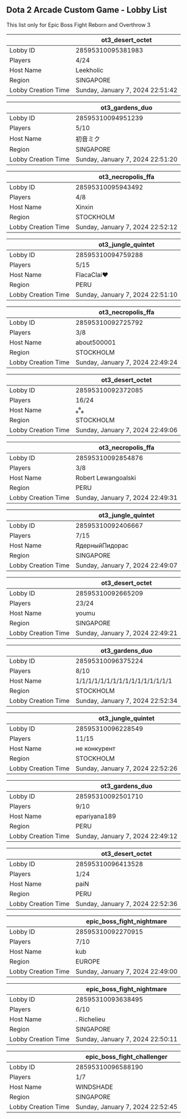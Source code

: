 ## Dota 2 Arcade Custom Game - Lobby List

This list only for Epic Boss Fight Reborn and Overthrow 3

|  | ot3_desert_octet |
| ------ | ------ |
| Lobby ID | 28595310095381983 |
| Players | 4/24 |
| Host Name | Leekholic |
| Region | SINGAPORE |
| Lobby Creation Time | Sunday, January 7, 2024 22:51:42 |


|  | ot3_gardens_duo |
| ------ | ------ |
| Lobby ID | 28595310094951239 |
| Players | 5/10 |
| Host Name | 初音ミク |
| Region | SINGAPORE |
| Lobby Creation Time | Sunday, January 7, 2024 22:51:20 |


|  | ot3_necropolis_ffa |
| ------ | ------ |
| Lobby ID | 28595310095943492 |
| Players | 4/8 |
| Host Name | Xinxin |
| Region | STOCKHOLM |
| Lobby Creation Time | Sunday, January 7, 2024 22:52:12 |


|  | ot3_jungle_quintet |
| ------ | ------ |
| Lobby ID | 28595310094759288 |
| Players | 5/15 |
| Host Name | FlacaClai♥ |
| Region | PERU |
| Lobby Creation Time | Sunday, January 7, 2024 22:51:10 |


|  | ot3_necropolis_ffa |
| ------ | ------ |
| Lobby ID | 28595310092725792 |
| Players | 3/8 |
| Host Name | about500001 |
| Region | STOCKHOLM |
| Lobby Creation Time | Sunday, January 7, 2024 22:49:24 |


|  | ot3_desert_octet |
| ------ | ------ |
| Lobby ID | 28595310092372085 |
| Players | 16/24 |
| Host Name | ₆⁶₆ |
| Region | STOCKHOLM |
| Lobby Creation Time | Sunday, January 7, 2024 22:49:06 |


|  | ot3_necropolis_ffa |
| ------ | ------ |
| Lobby ID | 28595310092854876 |
| Players | 3/8 |
| Host Name | Robert Lewangoalski |
| Region | PERU |
| Lobby Creation Time | Sunday, January 7, 2024 22:49:31 |


|  | ot3_jungle_quintet |
| ------ | ------ |
| Lobby ID | 28595310092406667 |
| Players | 7/15 |
| Host Name | ЯдерныйПидорас |
| Region | SINGAPORE |
| Lobby Creation Time | Sunday, January 7, 2024 22:49:07 |


|  | ot3_desert_octet |
| ------ | ------ |
| Lobby ID | 28595310092665209 |
| Players | 23/24 |
| Host Name | youmu |
| Region | SINGAPORE |
| Lobby Creation Time | Sunday, January 7, 2024 22:49:21 |


|  | ot3_gardens_duo |
| ------ | ------ |
| Lobby ID | 28595310096375224 |
| Players | 8/10 |
| Host Name | 1/1/1/1/1/1/1/1/1/1/1/1/1/1/1/1 |
| Region | STOCKHOLM |
| Lobby Creation Time | Sunday, January 7, 2024 22:52:34 |


|  | ot3_jungle_quintet |
| ------ | ------ |
| Lobby ID | 28595310096228549 |
| Players | 11/15 |
| Host Name | не конкурент |
| Region | STOCKHOLM |
| Lobby Creation Time | Sunday, January 7, 2024 22:52:26 |


|  | ot3_gardens_duo |
| ------ | ------ |
| Lobby ID | 28595310092501710 |
| Players | 9/10 |
| Host Name | epariyana189 |
| Region | PERU |
| Lobby Creation Time | Sunday, January 7, 2024 22:49:12 |


|  | ot3_desert_octet |
| ------ | ------ |
| Lobby ID | 28595310096413528 |
| Players | 1/24 |
| Host Name | paiN |
| Region | PERU |
| Lobby Creation Time | Sunday, January 7, 2024 22:52:36 |


|  | epic_boss_fight_nightmare |
| ------ | ------ |
| Lobby ID | 28595310092270915 |
| Players | 7/10 |
| Host Name | kub |
| Region | EUROPE |
| Lobby Creation Time | Sunday, January 7, 2024 22:49:00 |


|  | epic_boss_fight_nightmare |
| ------ | ------ |
| Lobby ID | 28595310093638495 |
| Players | 6/10 |
| Host Name | . Richelieu |
| Region | SINGAPORE |
| Lobby Creation Time | Sunday, January 7, 2024 22:50:11 |


|  | epic_boss_fight_challenger |
| ------ | ------ |
| Lobby ID | 28595310096588190 |
| Players | 1/7 |
| Host Name | WINDSHADE |
| Region | SINGAPORE |
| Lobby Creation Time | Sunday, January 7, 2024 22:52:45 |


